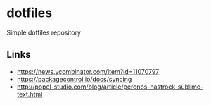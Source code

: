 # dotfiles
Simple dotfiles repository

## Links
- <https://news.ycombinator.com/item?id=11070797>
- <https://packagecontrol.io/docs/syncing>
- <http://popel-studio.com/blog/article/perenos-nastroek-sublime-text.html>
